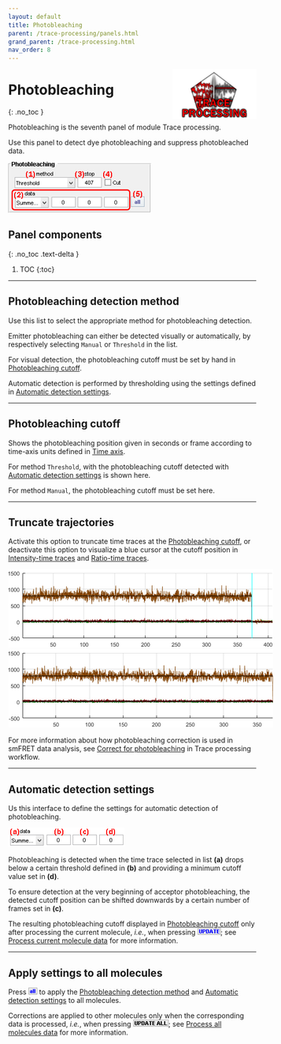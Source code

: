 ```yaml
---
layout: default
title: Photobleaching
parent: /trace-processing/panels.html
grand_parent: /trace-processing.html
nav_order: 8
---
```


<img src="../../assets/images/logos/logo-trace-processing_400px.png" width="170" style="float:right; margin-left: 15px;"/>

# Photobleaching
{: .no_toc }

Photobleaching is the seventh panel of module Trace processing.

Use this panel to detect dye photobleaching and suppress photobleached data.

<a class="plain" href="../../assets/images/gui/TP-panel-pb.png"><img src="../../assets/images/gui/TP-panel-pb.png" style="max-width: 290px;"/></a>

## Panel components
{: .no_toc .text-delta }

1. TOC
{:toc}


---

## Photobleaching detection method

Use this list to select the appropriate method for photobleaching detection.

Emitter photobleaching can either be detected visually or automatically, by respectively selecting `Manual` or `Threshold` in the list.

For visual detection, the photobleaching cutoff must be set by hand in 
[Photobleaching cutoff](#photobleaching-cutoff).

Automatic detection is performed by thresholding using the settings defined in 
[Automatic detection settings](#automatic-detection-settings).


---

## Photobleaching cutoff

Shows the photobleaching position given in seconds or frame according to time-axis units defined in 
[Time axis](panel-plot.html#time-axis).

For method `Threshold`, with the photobleaching cutoff detected with 
[Automatic detection settings](#automatic-detection-settings) is shown here.

For method `Manual`, the photobleaching cutoff must be set here.


---

## Truncate trajectories

Activate this option to truncate time traces at the 
[Photobleaching cutoff](#photobleaching-cutoff), or deactivate this option to visualize a blue cursor at the cutoff position in 
[Intensity-time traces](visualization-area.html#intensity-time-traces-and-histograms) and 
[Ratio-time traces](visualization-area.html#ratio-time-traces-and-histograms).

<img src="../../assets/images/figures/TP-panel-photobleaching-disp.png" style="max-width:538px;">

<img src="../../assets/images/figures/TP-panel-photobleaching-truncate.png" style="max-width:538px;">

For more information about how photobleaching correction is used in smFRET data analysis, see 
[Correct for photobleaching](../workflow.html#correct-for-photobleaching) in Trace processing workflow.


---

## Automatic detection settings

Us this interface to define the settings for automatic detection of photobleaching.

<a class="plain" href="../../assets/images/gui/TP-panel-pb-param.png"><img src="../../assets/images/gui/TP-panel-pb-param.png" style="max-width: 237px;"/></a>

Photobleaching is detected when the time trace selected in list **(a)** drops below a certain threshold defined in **(b)** and providing a minimum cutoff value set in **(d)**.

To ensure detection at the very beginning of acceptor photobleaching, the detected cutoff position can be shifted downwards by a certain number of frames set in **(c)**.

The resulting photobleaching cutoff displayed in 
[Photobleaching cutoff](#photobleaching-cutoff) only after processing the current molecule, *i.e.*, when pressing 
![UPDATE](../../assets/images/gui/TP-but-update.png "UPDATE"); see 
[Process current molecule data](panel-sample-management.html#process-current-molecule-data) for more information.


---

## Apply settings to all molecules

Press 
![all](../../assets/images/gui/TP-but-all.png "all") to apply the 
[Photobleaching detection method](#photobleaching-detection-method) and 
[Automatic detection settings](#automatic-detection-settings) to all molecules.

Corrections are applied to other molecules only when the corresponding data is processed, *i.e.*, when pressing 
![UPDATE ALL](../../assets/images/gui/TP-but-update-all.png "UPDATE ALL"); see 
[Process all molecules data](panel-sample-management.html#process-all-molecules-data) for more information.

